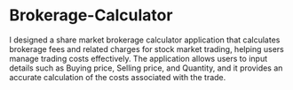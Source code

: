 # Brokerage-Calculator
I designed a share market brokerage calculator application that calculates brokerage fees and related charges for stock market trading, helping users manage trading costs effectively.
The application allows users to input details such as Buying price, Selling price, and Quantity, and it provides an accurate calculation of the costs associated with the trade.

